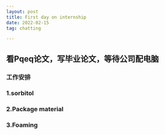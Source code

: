 ```yaml
---
layout: post
title: First day on internship
date: 2022-02-15
tag: chatting

---
```


## 看Pqeq论文，写毕业论文，等待公司配电脑

### 工作安排
### 1.sorbitol
### 2.Package material
### 3.Foaming
